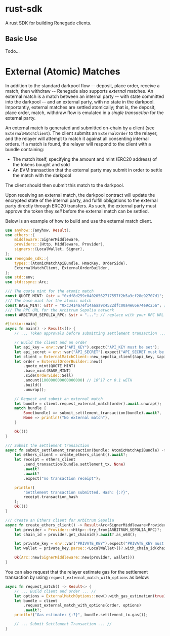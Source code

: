 # rust-sdk
A rust SDK for building Renegade clients.

## Basic Use

Todo...

# External (Atomic) Matches

In addition to the standard darkpool flow -- deposit, place order, receive a match, then withdraw -- Renegade also supports *external* matches. An external match is a match between an internal party -- with state committed into the darkpool -- and an external party, with no state in the darkpool. Importantly, external matches are settled atomically; that is, the deposit, place order, match, withdraw flow is emulated in a _single transaction_ for the external party.

An external match is generated and submitted on-chain by a client (see `ExternalMatchClient`). The client submits an `ExternalOrder` to the relayer, and the relayer will attempt to match it against all consenting internal orders. If a match is found, the relayer will respond to the client with a bundle containing:
- The match itself, specifying the amount and mint (ERC20 address) of the tokens bought and sold
- An EVM transaction that the external party may submit in order to settle the match with the darkpool

The client should then submit this match to the darkpool.

Upon receiving an external match, the darkpool contract will update the encrypted state of the internal party, and fulfill obligations to the external party directly through ERC20 transfers. As such, the external party must approve the token they _sell_ before the external match can be settled.

Below is an example of how to build and use the external match client.

```rust
use anyhow::{anyhow, Result};
use ethers::{
    middleware::SignerMiddleware,
    providers::{Http, Middleware, Provider},
    signers::{LocalWallet, Signer},
};
use renegade_sdk::{
    types::{AtomicMatchApiBundle, HmacKey, OrderSide},
    ExternalMatchClient, ExternalOrderBuilder,
};
use std::env;
use std::sync::Arc;

/// The quote mint for the atomic match
const QUOTE_MINT: &str = "0xdf8d259c04020562717557f2b5a3cf28e92707d1"; // USDC on Arbitrum Sepolia
/// The base mint for the atomic match
const BASE_MINT: &str = "0xc3414a7ef14aaaa9c4522dfc00a4e66e74e9c25a"; // wETH on Arbitrum Sepolia
/// The RPC URL for the Arbitrum Sepolia network
const ARBITRUM_SEPOLIA_RPC: &str = "..."; // replace with your RPC URL

#[tokio::main]
async fn main() -> Result<()> {
    // ... Token approvals before submitting settlement transaction ... //

    // Build the client and an order
    let api_key = env::var("API_KEY").expect("API_KEY must be set");
    let api_secret = env::var("API_SECRET").expect("API_SECRET must be set");
    let client = ExternalMatchClient::new_sepolia_client(&api_key, &api_secret)?;
    let order = ExternalOrderBuilder::new()
        .quote_mint(QUOTE_MINT)
        .base_mint(BASE_MINT)
        .side(OrderSide::Sell)
        .amount(100000000000000000) // 10^17 or 0.1 wETH
        .build()
        .unwrap();

    // Request and submit an external match
    let bundle = client.request_external_match(order).await.unwrap();
    match bundle {
        Some(bundle) => submit_settlement_transaction(bundle).await?,
        None => println!("No external match"),
    }

    Ok(())
}

/// Submit the settlement transaction
async fn submit_settlement_transaction(bundle: AtomicMatchApiBundle) -> Result<()> {
    let ethers_client = create_ethers_client().await?;
    let receipt = ethers_client
        .send_transaction(bundle.settlement_tx, None)
        .await?
        .await?
        .expect("no transaction receipt");

    println!(
        "Settlement transaction submitted. Hash: {:?}",
        receipt.transaction_hash
    );
    Ok(())
}

/// Create an Ethers client for Arbitrum Sepolia
async fn create_ethers_client() -> Result<Arc<SignerMiddleware<Provider<Http>, LocalWallet>>> {
    let provider = Provider::<Http>::try_from(ARBITRUM_SEPOLIA_RPC)?;
    let chain_id = provider.get_chainid().await?.as_u64();

    let private_key = env::var("PRIVATE_KEY").expect("PRIVATE_KEY must be set");
    let wallet = private_key.parse::<LocalWallet>()?.with_chain_id(chain_id);

    Ok(Arc::new(SignerMiddleware::new(provider, wallet)))
}
```

You can also request that the relayer estimate gas for the settlement transaction by using `request_external_match_with_options` as below:
```rust
async fn request_match() -> Result<> {
    // ... Build client and order ... // 
    let options = ExternalMatchOptions::new().with_gas_estimation(true);
    let bundle = client
        .request_external_match_with_options(order, options)
        .await?;
    println!("Gas estimate: {:?}", bundle.settlement_tx.gas());

    // ... Submit Settlement Transaction ... //
}
```